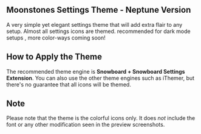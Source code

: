 Moonstones Settings Theme - Neptune Version
-------------------------------------------

A very simple yet elegant settings theme that will add extra flair to any setup. Almost all settings icons are themed. recommended for dark mode setups , more color-ways coming soon!

How to Apply the Theme
----------------------

The recommended theme engine is **Snowboard + Snowboard Settings Extension**. You can also use the other theme engines such as iThemer, but there's no guarantee that all icons will be themed.

Note
----

Please note that the theme is the colorful icons only. It does *not* include the font or any other modification seen in the preview screenshots.
